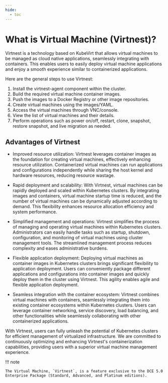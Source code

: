 ```yaml
---
hide:
  - toc
---
```


# What is Virtual Machine (Virtnest)?

Virtnest is a technology based on KubeVirt that allows virtual machines to be managed as
cloud native applications, seamlessly integrating with containers. This enables users to
easily deploy virtual machine applications and enjoy a smooth experience similar to
containerized applications.

Here are the general steps to use Virtnest:

1. Install the virtnest-agent component within the cluster.
2. Build the required virtual machine container images.
3. Push the images to a Docker Registry or other image repositories.
4. Create virtual machines using the images/YAML.
5. Access the virtual machines through VNC/console.
6. View the list of virtual machines and their details.
7. Perform operations such as power on/off, restart, clone, snapshot, restore snapshot,
   and live migration as needed.

## Advantages of Virtnest

- Improved resource utilization: Virtnest leverages container images as the foundation for
  creating virtual machines, effectively enhancing resource utilization.
  Containerized virtual machines can run applications and configurations independently
  while sharing the host kernel and hardware resources, reducing resource wastage.

- Rapid deployment and scalability: With Virtnest, virtual machines can be rapidly deployed
  and scaled within Kubernetes clusters. By integrating images and containers, virtual machine
  startup time is reduced, and the number of virtual machines can be dynamically adjusted
  according to demand. This flexibility enhances resource allocation efficiency and system performance.

- Simplified management and operations: Virtnest simplifies the process of managing and operating
  virtual machines within Kubernetes clusters. Administrators can easily handle tasks such as startup,
  shutdown, configuration, and monitoring of virtual machines using cluster management tools.
  The streamlined management process reduces complexity and eases administrative burdens.

- Flexible application deployment: Deploying virtual machines as container images in Kubernetes clusters
  brings significant flexibility to application deployment. Users can conveniently package
  different applications and configurations into container images and quickly deploy them
  in the cluster using Virtnest. This agility enables agile and flexible application deployment.

- Seamless integration with the container ecosystem: Virtnest combines virtual machines with containers,
  seamlessly integrating them into existing container ecosystems within Kubernetes clusters. Users can
  leverage container networking, service discovery, load balancing, and other functionalities while
  seamlessly collaborating with other containerized applications.

With Virtnest, users can fully unleash the potential of Kubernetes clusters for efficient management
of virtualized infrastructure. We are committed to continuously optimizing and enhancing Virtnest's
containerization capabilities, providing users with a superior virtual machine management experience.

!!! note

    The Virtual Machine, `Virtnest`, is a feature exclusive to the DCE 5.0 Enterprise Package (Standard, Advanced, and Platinum editions).
